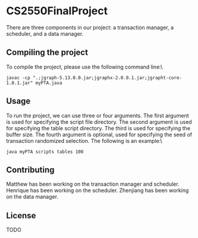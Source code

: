 # CS2550FinalProject

There are three components in our project: a transaction manager, a scheduler, and a data manager.

## Compiling the project

To compile the project, please use the following command line:\\
      
```
javac -cp ".;jgraph-5.13.0.0.jar;jgraphx-2.0.0.1.jar;jgrapht-core-1.0.1.jar" myPTA.java
```

## Usage

To run the project, we can use three or four arguments. The first argument is used for specifying the script file directory. The second argument is used for specifying the table script directory. The third is used for specifying the buffer size. The fourth argument is optional, used for specifying the seed of transaction randomized selection. The following is an example:\\

```
java myPTA scripts tables 100
```
## Contributing

Matthew has been working on the transaction manager and scheduler. 
Henrique has been working on the scheduler. 
Zhenjiang has been working on the data manager.

## License

TODO
